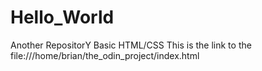 # Hello_World
Another RepositorY
Basic HTML/CSS
This is the link to the file:///home/brian/the_odin_project/index.html

